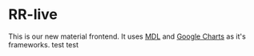 # RR-live
This is our new material frontend. It uses [MDL](https://getmdl.io/index.html) and [Google Charts](https://developers.google.com/chart/) as it's frameworks. 
test test